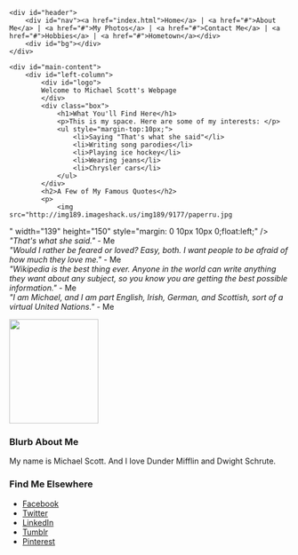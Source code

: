 <!DOCTYPE html>
<html>
<head>
    <title>My Personal Webpage</title>
    <link href="style.css" rel="stylesheet" type="text/css" />
</head>
<body>
<div id="wrapper">
    
	<div id="header">
		<div id="nav"><a href="index.html">Home</a> | <a href="#">About Me</a> | <a href="#">My Photos</a> | <a href="#">Contact Me</a> | <a href="#">Hobbies</a> | <a href="#">Hometown</a></div>
		<div id="bg"></div>
	</div>
	
	<div id="main-content">
		<div id="left-column">
			<div id="logo">
			Welcome to Michael Scott's Webpage
			</div>
			<div class="box">
        		<h1>What You'll Find Here</h1>
        		<p>This is my space. Here are some of my interests: </p>
				<ul style="margin-top:10px;">
					<li>Saying "That's what she said"</li>
					<li>Writing song parodies</li>
					<li>Playing ice hockey</li>
					<li>Wearing jeans</li>
					<li>Chrysler cars</li>
				</ul>
			</div>
			<h2>A Few of My Famous Quotes</h2>
			<p>
				<img src="http://img189.imageshack.us/img189/9177/paperru.jpg
" width="139" height="150" style="margin: 0 10px 10px 0;float:left;" />
				<em>"That's what she said."</em> - Me<br/>
				<em>"Would I rather be feared or loved? Easy, both. I want people to be afraid of how much they love me."</em> - Me<br/>
				<em>"Wikipedia is the best thing ever. Anyone in the world can write anything they want about any subject, so you know you are getting the best possible information."</em> - Me<br/>
				<em>"I am Michael, and I am part English, Irish, German, and Scottish, sort of a virtual United Nations."</em> - Me<br/>
			</p>
		</div>
		<div id="right-column">
			<div id="main-image"><img src="http://img38.imageshack.us/img38/7065/michaelscotto.jpg
" width="160" height="188" /></div>
			<div class="sidebar">
				<h3>Blurb About Me</h3>
				<p>My name is Michael Scott. And I love Dunder Mifflin and Dwight Schrute.</p>
				<h3>Find Me Elsewhere</h3>
				<div class="box">
					<ul>
						<li><a href="http://facebook.com" target="_blank">Facebook</a></li>
						<li><a href="http://twitter.com" target="_blank">Twitter</a></li>
						<li><a href="http://linkedin.com" target="_blank">LinkedIn</a></li>
						<li><a href="http://tumblr.com" target="_blank">Tumblr</a></li>
						<li><a href="http://pinterest.com" target="_blank">Pinterest </a></li>
					</ul>
				</div>
			</div>
		</div>
	</div>
</div>

</body>
</html>
